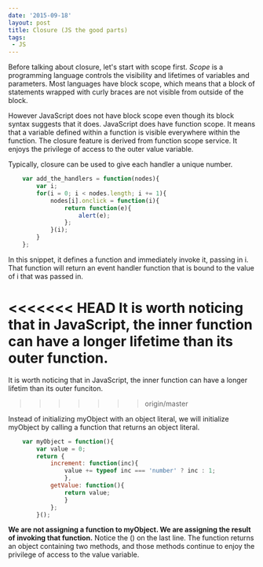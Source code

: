 ```yaml
---
date: '2015-09-18'
layout: post
title: Closure (JS the good parts)
tags:
 - JS
---
```



 Before talking about closure, let's start with scope first. <em>Scope</em> is
 a programming language controls the visibility and lifetimes of variables and parameters. Most languages have block scope, which means that a block of statements wrapped with curly braces  are not visible from outside of the block. 

 However JavaScript does not have block scope even though its block syntax suggests that it does. JavaScript does have function scope. It means that a variable defined within a function is visible everywhere within the function.
The closure feature is derived from function scope service. It enjoys the privilege of access to the outer value variable.

Typically, closure can be used to give each handler a unique number.

```javascript
    var add_the_handlers = function(nodes){
        var i;
        for(i = 0; i < nodes.length; i += 1){
            nodes[i].onclick = function(i){
                return function(e){
                    alert(e);
                };
            }(i);
        }
    };
```


In this snippet, it defines a  function and immediately invoke it, passing in i. That function will return an event handler function that is bound to the value of i that was passed in.

<<<<<<< HEAD
It is worth noticing that in JavaScript, the inner function can have a longer lifetime than its outer function.
=======
It is worth noticing that in JavaScript, the inner function can have a longer lifetim than its outer funciton.
>>>>>>> origin/master

Instead of initializing myObject with an object literal, we will initialize myObject by calling a function that returns an object literal.

```javascript
    var myObject = function(){
        var value = 0;
        return {
            increment: function(inc){
                value += typeof inc === 'number' ? inc : 1;
                },
            getValue: function(){
                return value;
                }
            };
        }();
```

<b>We are not assigning a function to myObject. We are assigning the result of invoking that function.</b> Notice the () on the last line. The function returns an object containing two methods, and those methods continue to enjoy the privilege of access to the value variable.
